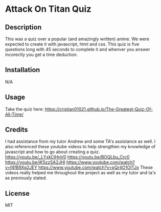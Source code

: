 # Attack On Titan Quiz

## Description
This was a quiz over a popular (and amazingly written) anime. We were expected to create it with javascript, html and css. This quiz is five questions long with 45 seconds to complete it and whenver you answer incorectly you get a time deduction.

## Installation 
N/A

## Usage 
Take the quiz here:  https://cristian01021.github.io/The-Greatest-Quiz-Of-All-Time/

## Credits
I had assistance from my tutor Andrew and some TA's assistance as well. I also referenced these youtube videos to help strengthen my knowledge of javascript and how to go about creating a quiz. 
https://youtu.be/_LYxkClHnV0 https://youtu.be/BOQLbu_Crc0 https://youtu.be/jK5zzSA2JHI https://www.youtube.com/watch?v=f4fB9Xg2JEY https://www.youtube.com/watch?v=pQr4O1OITJo 
These videos really helped me throughout the project as well as my tutor and ta's as previously stated.

## License 
MIT